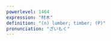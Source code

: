 ```yaml
---
powerlevel: 1464
expression: "材木"
definition: "(n) lumber; timber; (P)"
pronunciation: "ざいもく"
---
```

